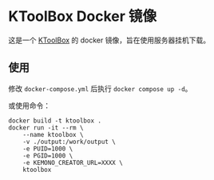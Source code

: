 # KToolBox Docker 镜像

这是一个 [KToolBox](https://github.com/Ljzd-PRO/KToolBox) 的 docker 镜像，旨在使用服务器挂机下载。

## 使用

修改 `docker-compose.yml` 后执行 `docker compose up -d`。

或使用命令：

```shell
docker build -t ktoolbox .
docker run -it --rm \
    --name ktoolbox \
    -v ./output:/work/output \
    -e PUID=1000 \
    -e PGID=1000 \
    -e KEMONO_CREATOR_URL=XXXX \
    ktoolbox
```

